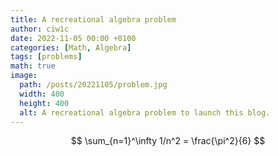 ```yaml
---
title: A recreational algebra problem
author: ciw1c
date: 2022-11-05 00:00 +0100
categories: [Math, Algebra]
tags: [problems]
math: true
image:
  path: /posts/20221105/problem.jpg
  width: 400
  height: 400
  alt: A recreational algebra problem to launch this blog.
---
```



$$ \sum_{n=1}^\infty 1/n^2 = \frac{\pi^2}{6} $$
